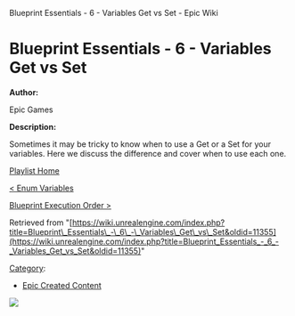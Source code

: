 Blueprint Essentials - 6 - Variables Get vs Set - Epic Wiki                    

Blueprint Essentials - 6 - Variables Get vs Set
===============================================

**Author:**

Epic Games

**Description:**

Sometimes it may be tricky to know when to use a Get or a Set for your variables. Here we discuss the difference and cover when to use each one.

  

[Playlist Home](/Category:Epic_Video_Playlists "Category:Epic Video Playlists")

[< Enum Variables](/Blueprint_Essentials_-_5_-_Enum_Variables "Blueprint Essentials - 5 - Enum Variables")

[Blueprint Execution Order >](/Blueprint_Essentials_-_7_-_Blueprint_Execution_Order "Blueprint Essentials - 7 - Blueprint Execution Order")

Retrieved from "[https://wiki.unrealengine.com/index.php?title=Blueprint\_Essentials\_-\_6\_-\_Variables\_Get\_vs\_Set&oldid=11355](https://wiki.unrealengine.com/index.php?title=Blueprint_Essentials_-_6_-_Variables_Get_vs_Set&oldid=11355)"

[Category](/Special:Categories "Special:Categories"):

*   [Epic Created Content](/Category:Epic_Created_Content "Category:Epic Created Content")

  ![](https://tracking.unrealengine.com/track.png)